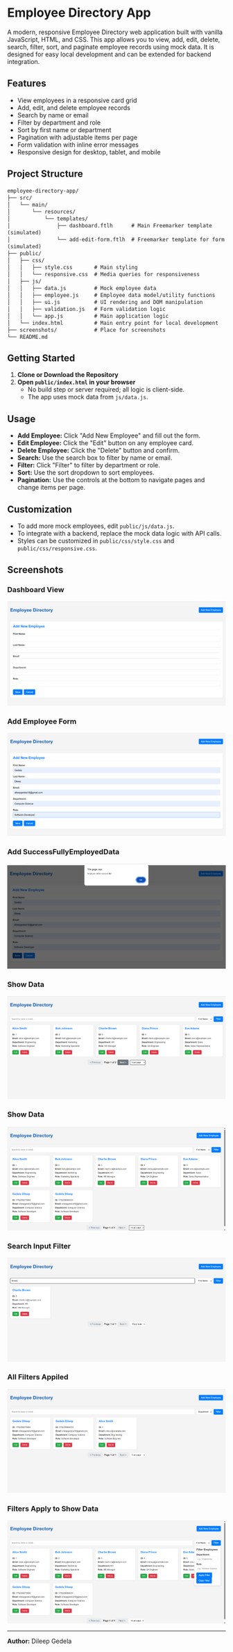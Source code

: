 # Employee Directory App

A modern, responsive Employee Directory web application built with vanilla JavaScript, HTML, and CSS. This app allows you to view, add, edit, delete, search, filter, sort, and paginate employee records using mock data. It is designed for easy local development and can be extended for backend integration.

## Features

- View employees in a responsive card grid
- Add, edit, and delete employee records
- Search by name or email
- Filter by department and role
- Sort by first name or department
- Pagination with adjustable items per page
- Form validation with inline error messages
- Responsive design for desktop, tablet, and mobile

## Project Structure

```
employee-directory-app/
├── src/
│   └── main/
│       └── resources/
│           └── templates/
│               ├── dashboard.ftlh      # Main Freemarker template (simulated)
│               └── add-edit-form.ftlh  # Freemarker template for form (simulated)
├── public/
│   ├── css/
│   │   ├── style.css       # Main styling
│   │   └── responsive.css  # Media queries for responsiveness
│   ├── js/
│   │   ├── data.js         # Mock employee data
│   │   ├── employee.js     # Employee data model/utility functions
│   │   ├── ui.js           # UI rendering and DOM manipulation
│   │   ├── validation.js   # Form validation logic
│   │   └── app.js          # Main application logic
│   └── index.html          # Main entry point for local development
├── screenshots/            # Place for screenshots
└── README.md
```

## Getting Started

1. **Clone or Download the Repository**
2. **Open `public/index.html` in your browser**
   - No build step or server required; all logic is client-side.
   - The app uses mock data from `js/data.js`.

## Usage

- **Add Employee:** Click "Add New Employee" and fill out the form.
- **Edit Employee:** Click the "Edit" button on any employee card.
- **Delete Employee:** Click the "Delete" button and confirm.
- **Search:** Use the search box to filter by name or email.
- **Filter:** Click "Filter" to filter by department or role.
- **Sort:** Use the sort dropdown to sort employees.
- **Pagination:** Use the controls at the bottom to navigate pages and change items per page.

## Customization

- To add more mock employees, edit `public/js/data.js`.
- To integrate with a backend, replace the mock data logic with API calls.
- Styles can be customized in `public/css/style.css` and `public/css/responsive.css`.

## Screenshots

### Dashboard View
![Dashboard Screenshot](screenshots/Home.png)

### Add Employee Form
![Add Employee Form](screenshots/HomeFillData.png)

### Add SuccessFullyEmployedData
![Add Employee Form](screenshots/SuccessFullyEmployeeData.png)

### Show Data
![Add Employee Form](screenshots/Data.png)

### Show Data
![Add Employee Form](screenshots/Show10Data.png)

### Search Input Filter
![Add Employee Form](screenshots/NameSearchData.png)

### All Filters Appiled
![Add Employee Form](screenshots/AllFilterData.png)

### Filters Apply to Show Data
![Add Employee Form](screenshots/FilterApplyData.png)


---

**Author:** Dileep Gedela

